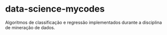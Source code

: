 # data-science-mycodes
Algoritmos de classificação e regressão implementados durante a disciplina de mineração de dados.
